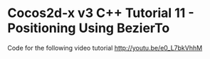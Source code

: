 Cocos2d-x v3 C++ Tutorial 11 - Positioning Using BezierTo
=========================================================

Code for the following video tutorial http://youtu.be/e0_L7bkVhhM
